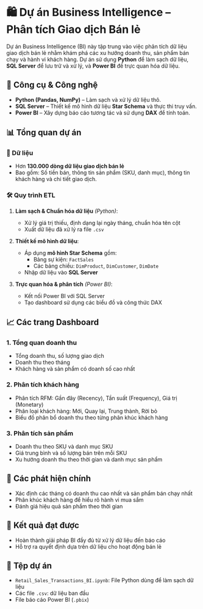 
# 🛍️ Dự án Business Intelligence – Phân tích Giao dịch Bán lẻ

Dự án Business Intelligence (BI) này tập trung vào việc phân tích dữ liệu giao dịch bán lẻ nhằm khám phá các xu hướng doanh thu, sản phẩm bán chạy và hành vi khách hàng. Dự án sử dụng **Python** để làm sạch dữ liệu, **SQL Server** để lưu trữ và xử lý, và **Power BI** để trực quan hóa dữ liệu.

## 🔧 Công cụ & Công nghệ
- **Python (Pandas, NumPy)** – Làm sạch và xử lý dữ liệu thô.
- **SQL Server** – Thiết kế mô hình dữ liệu **Star Schema** và thực thi truy vấn.
- **Power BI** – Xây dựng báo cáo tương tác và sử dụng **DAX** để tính toán.

## 📊 Tổng quan dự án

### 📁 Dữ liệu
- Hơn **130.000 dòng dữ liệu giao dịch bán lẻ**
- Bao gồm: Số tiền bán, thông tin sản phẩm (SKU, danh mục), thông tin khách hàng và chi tiết giao dịch.

### 🛠️ Quy trình ETL
1. **Làm sạch & Chuẩn hóa dữ liệu** *(Python)*:
   - Xử lý giá trị thiếu, định dạng lại ngày tháng, chuẩn hóa tên cột
   - Xuất dữ liệu đã xử lý ra file `.csv`

2. **Thiết kế mô hình dữ liệu**:
   - Áp dụng **mô hình Star Schema** gồm:
     - Bảng sự kiện: `FactSales`
     - Các bảng chiều: `DimProduct`, `DimCustomer`, `DimDate`
   - Nhập dữ liệu vào **SQL Server**

3. **Trực quan hóa & phân tích** *(Power BI)*:
   - Kết nối Power BI với SQL Server
   - Tạo dashboard sử dụng các biểu đồ và công thức DAX

## 📈 Các trang Dashboard

### 1. **Tổng quan doanh thu**
- Tổng doanh thu, số lượng giao dịch
- Doanh thu theo tháng
- Khách hàng và sản phẩm có doanh số cao nhất

### 2. **Phân tích khách hàng**
- Phân tích RFM: Gần đây (Recency), Tần suất (Frequency), Giá trị (Monetary)
- Phân loại khách hàng: Mới, Quay lại, Trung thành, Rời bỏ
- Biểu đồ phân bổ doanh thu theo từng phân khúc khách hàng

### 3. **Phân tích sản phẩm**
- Doanh thu theo SKU và danh mục SKU
- Giá trung bình và số lượng bán trên mỗi SKU
- Xu hướng doanh thu theo thời gian và danh mục sản phẩm

## 🧠 Các phát hiện chính
- Xác định các tháng có doanh thu cao nhất và sản phẩm bán chạy nhất
- Phân khúc khách hàng để hiểu rõ hành vi mua sắm
- Đánh giá hiệu quả sản phẩm theo thời gian

## 📌 Kết quả đạt được
- Hoàn thành giải pháp BI đầy đủ từ xử lý dữ liệu đến báo cáo
- Hỗ trợ ra quyết định dựa trên dữ liệu cho hoạt động bán lẻ

## 📁 Tệp dự án
- `Retail_Sales_Transactions_BI.ipynb`: File Python dùng để làm sạch dữ liệu
- Các file `.csv`: dữ liệu ban đầu
- File báo cáo Power BI (`.pbix`)
